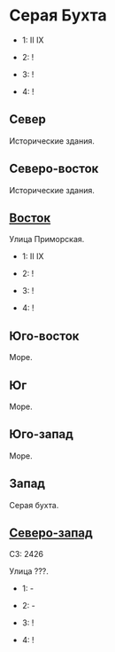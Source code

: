 # Серая Бухта

* 1:    II  IX
* 2:    !

* 3:    !
* 4:    !

## Север

Исторические здания.

## Северо-восток

Исторические здания.

## [Восток](./520150.md)

Улица Приморская.

* 1:    II  IX
* 2:    !

* 3:    !
* 4:    !

## Юго-восток

Море.

## Юг

Море.

## Юго-запад

Море.

## Запад

Серая бухта.

## [Северо-запад](./490150.md)

СЗ: 2426

Улица ???.

* 1:    -
* 2:    -

* 3:    !
* 4:    !
